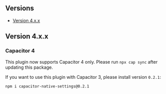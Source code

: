 ## Versions

- [Version 4.x.x](#version-4xx)

## Version 4.x.x

### Capacitor 4

This plugin now supports Capacitor 4 only. Please run `npx cap sync` after updating this package.

If you want to use this plugin with Capacitor 3, please install version `0.2.1`:

```
npm i capacitor-native-settings@0.2.1
```